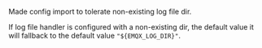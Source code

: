 Made config import to tolerate non-existing log file dir.

If log file handler is configured with a non-existing dir, the default value it will fallback to the default value `"${EMQX_LOG_DIR}"`.
